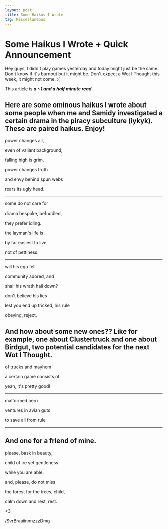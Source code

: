 ```yaml
---
layout: post
title: Some Haikus I Wrote
tag: Miscellaneous
---
```


# Some Haikus I Wrote + Quick Announcement

Hey guys, I didn't play games yesterday and today might just be the same. Don't know if it's burnout but it might be. 
Don't expect a Wot I Thought this week, it might not come. :( 

This article is ***a ~1 and a half minute read.***

## Here are some ominous haikus I wrote about some people when me and Samidy investigated a certain drama in the piracy subculture (iykyk). These are paired haikus. Enjoy!


power changes all,

even of valiant background,

falling high is grim.

power changes truth

and envy behind spun webs 

rears its ugly head.

---

some do not care for

drama bespoke, befuddled,

they prefer idling.

the layman's life is

by far easiest to live,

not of pettiness.

---

will his ego fell

community adored, and

shall his wrath hail down?

don't believe his lies

lest you end up tricked, his rule

obeying, reject.

## And how about some new ones?? Like for example, one about Clustertruck and one about Birdgut, two potential candidates for the next Wot I Thought.


of trucks and mayhem

a certain game consists of

yeah, it's pretty good!

---

malformed hero

ventures in avian guts

to save all from rule

---

## And one for a friend of mine.


please, bask in beauty,

child of ire yet gentleness

while you are able.

and, please, do not miss

the forest for the trees, child, 

calm down and rest, rest.

<3

/SvrBraaiinnnzzzDmg
